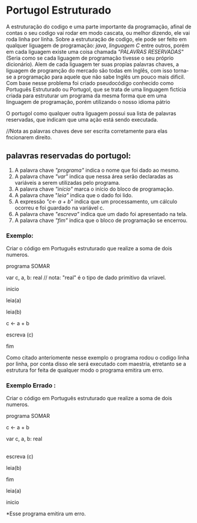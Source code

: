 # Portugol Estruturado
  A estruturação do codigo e uma parte importante da programação, afinal de contas o seu codigo vai rodar em modo cascata, ou melhor dizendo, ele vai roda linha por linha.
Sobre a estruturação de codigo, ele pode ser  feito  em qualquer liguagem de programação: _java_, _linguagem C_ entre outros, porém em cada  liguagem
existe uma coisa chamada _"PALAVRAS RESERVADAS"_ (Seria como se cada liguagem de programação tivesse o seu próprio dicionário).
Alem de  cada liguagem ter suas propias palavras chaves, a liguagem de programção do mercado são todas em Inglês, com isso torna-se a programação
para aquele que não sabe Inglês um  pouco mais dificil. Com base nesse problema foi criado pseudocódigo conhecido como Português Estruturado ou Portugol, que se trata
de uma linguagem fictícia criada para estruturar um programa da mesma forma que em uma linguagem de programação, porém utilizando o nosso idioma pátrio</br>

O portugol como qualquer outra liguagem possui sua lista de palavras reservadas, que indicam que uma ação está sendo executada.</p>
//Nota as palavras chaves deve ser escrita corretamente para elas fncionarem direito.</p>

##  palavras reservadas do portugol: 
1. A palavra chave _"programa"_ indica o nome que foi dado ao mesmo.
2. A palavra chave _"var"_ indica que nessa área serão declaradas as variáveis a serem
utilizadas pelo programa.
3. A palavra chave _"início"_ marca o início do bloco de programação.
4. A palavra chave "_leia"_ indica que o dado foi lido.
5. A expressão _"c← a + b"_ indica que um processamento, um cálculo ocorreu e foi
guardado na variável c.
6. A palavra chave _"escreva"_ indica que um dado foi apresentado na tela.
7. A palavra chave _"fim"_ indica que o bloco de programação se encerrou.</p></p>



### Exemplo:</p>
Criar o código em Português estruturado que realize a soma de dois numeros.</p>
programa SOMAR</p>
var c, a, b: real              // nota: "real" é o tipo de dado primitivo da vriavel.</p>
inicio</p>
leia(a)</p>
leia(b)</p>
c ← a + b</p>
escreva (c)</p>
fim</p>

Como citado anteriomente nesse exemplo o programa rodou o codigo linha por linha, por conta disso ele será executado com maestria, etretanto se a estrutura for feita de qualquer modo o programa emitira um erro.</p>

### Exemplo Errado :</p>
Criar o código em Português estruturado que realize a soma de dois numeros.</p>
programa SOMAR</p>
c ← a + b</p>
var c, a, b: real </p>            
escreva (c)</p>
leia(b)</p>
fim</p>
leia(a)</p>
inicio</p>
*Esse programa emitira um erro.
